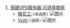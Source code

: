1. [搭建VPS服务器,可选择商家](https://ssr.tools/55)
	- [搬瓦工](https://bwh88.net/index.php):`(未选择)`
![图片](http://chuantu.xyz/t6/741/1605515862x1031866013.png)
	- [Vultr](https://www.vultr.com/):`(选择)`
![图片](http://chuantu.xyz/t6/741/1605515510x1700338641.png)
